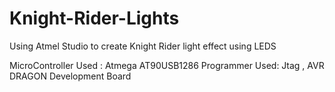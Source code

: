 # Knight-Rider-Lights
Using Atmel Studio to create Knight Rider light effect using LEDS

MicroController Used :  Atmega AT90USB1286
Programmer Used: Jtag , AVR DRAGON Development Board
